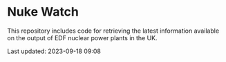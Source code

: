 # Nuke Watch

This repository includes code for retrieving the latest information available on the output of EDF nuclear power plants in the UK.

Last updated: 2023-09-18 09:08